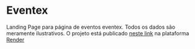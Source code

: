 # Eventex
Landing Page para página de eventos eventex. Todos os dados são meramente ilustrativos.
O projeto está publicado [neste link](https://eventex-6743.onrender.com/) na plataforma [Render](https://render.com/)
